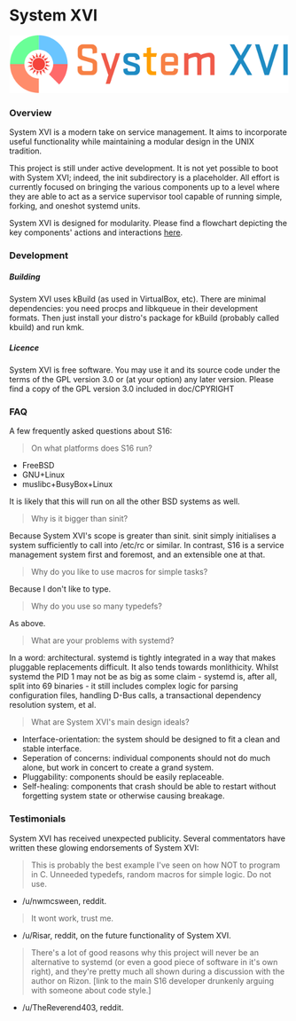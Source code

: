 # System XVI

![System XVI Logo](doc/logotype.png)

### Overview
System XVI is a modern take on service management.
It aims to incorporate useful functionality while maintaining a modular 
design in the UNIX tradition.

This project is still under active development. It is not yet possible to
boot with System XVI; indeed, the init subdirectory is a placeholder.
All effort is currently focused on bringing the various components up to
a level where they are able to act as a service supervisor tool capable of 
running simple, forking, and oneshot systemd units.

System XVI is designed for modularity. Please find a flowchart depicting
the key components' actions and interactions [here](doc/s16.png).

### Development

##### Building
System XVI uses kBuild (as used in VirtualBox, etc).
There are minimal dependencies: you need procps and libkqueue in their 
development formats. 
Then just install your distro's package for kBuild (probably called 
kbuild) and run kmk.

##### Licence
System XVI is free software. You may use it and its source code under the 
terms of the GPL version 3.0 or (at your option) any later version.
Please find a copy of the GPL version 3.0 included in doc/CPYRIGHT


### FAQ
A few frequently asked questions about S16:

> On what platforms does S16 run?

 * FreeBSD
 * GNU+Linux
 * muslibc+BusyBox+Linux

It is likely that this will run on all the other BSD systems as well.

> Why is it bigger than sinit?

Because System XVI's scope is greater than sinit. sinit simply initialises
a system sufficiently to call into /etc/rc or similar.  In contrast, S16
is a service management system first and foremost, and an extensible one
at that.

> Why do you like to use macros for simple tasks?

Because I don't like to type.

> Why do you use so many typedefs?

As above.

> What are your problems with systemd?

In a word: architectural. systemd is tightly integrated in a way that
makes pluggable replacements difficult. It also tends towards monlithicity.
Whilst systemd the PID 1 may not be as big as some claim - systemd is,
after all, split into 69 binaries - it still includes complex logic for
parsing configuration files, handling D-Bus calls, a transactional
dependency resolution system, et al.

> What are System XVI's main design ideals?

 * Interface-orientation: the system should be designed to fit a clean and stable interface.
 * Seperation of concerns: individual components should not do much alone, but work in concert to create a grand system.
 * Pluggability: components should be easily replaceable.
 * Self-healing: components that crash should be able to restart without forgetting system state or otherwise causing breakage.

### Testimonials
System XVI has received unexpected publicity. Several commentators have
written these glowing endorsements of System XVI:

> This is probably the best example I've seen on how NOT to program in C. Unneeded typedefs, random macros for simple logic. Do not use.

 - /u/nwmcsween, reddit.

> It wont work, trust me.

 - /u/Risar, reddit, on the future functionality of System XVI.

> There's a lot of good reasons why this project will never be an alternative to systemd (or even a good piece of software in it's own right), and they're pretty much all shown during a discussion with the author on Rizon. [link to the main S16 developer drunkenly arguing with someone about code style.]

- /u/TheReverend403, reddit.
